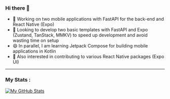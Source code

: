### Hi there 👋

- 🔭 Working on two mobile applications with FastAPI for the back-end and React Native (Expo)
- 💬 Looking to develop two basic templates with FastAPI and Expo (Zustand, TanStack, MMKV) to speed up development and avoid wasting time on setup
- 😄 In parallel, I am learning Jetpack Compose for building mobile applications in Kotlin
- 🚀 Also interested in contributing to various React Native packages (Expo UI)

---
### My Stats :

[![My GitHub Stats](https://github-readme-stats.vercel.app/api/?username=cyrilmarceau&count_private=true&theme=tokyonight&showicons=true)]()

<!--
**cyrilmarceau/cyrilmarceau** is a ✨ _special_ ✨ repository because its `README.md` (this file) appears on your GitHub profile.
Here are some ideas to get you started:
- 🤔 I’m looking for help with ...
- 💬 Ask me about ...
- 📫 How to reach me: ...
- 😄 Pronouns: ...

-->
